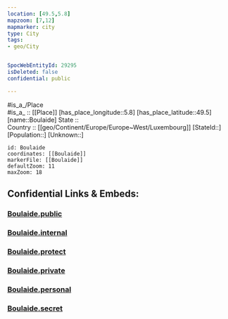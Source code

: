 ```yaml
---
location: [49.5,5.8] 
mapzoom: [7,12] 
mapmarker: city 
type: City
tags:
- geo/City


SpocWebEntityId: 29295
isDeleted: false
confidential: public

---
```

#is_a_/Place  
#is_a_ :: [[Place]] 
[has_place_longitude::5.8] 
[has_place_latitude::49.5] 
[name::Boulaide] 
State ::  
Country :: [[geo/Continent/Europe/Europe~West/Luxembourg]] 
[StateId::] 
[Population::] 
[Unknown::] 


```leaflet
id: Boulaide
coordinates: [[Boulaide]] 
markerFile: [[Boulaide]] 
defaultZoom: 11 
maxZoom: 18
```


## Confidential Links & Embeds: 

### [Boulaide.public](/_public/\Earth\Continent\Europe\Europe~West\France\regions~France\Grand_Est\departments~Grand_Est\Meurthe-et-Moselle\communes~Meurthe-et-Moselle\Briey\cities~BrieyBoulaide.public.md) 

### [Boulaide.internal](/_internal/\Earth\Continent\Europe\Europe~West\France\regions~France\Grand_Est\departments~Grand_Est\Meurthe-et-Moselle\communes~Meurthe-et-Moselle\Briey\cities~BrieyBoulaide.internal.md) 

### [Boulaide.protect](/_protect/\Earth\Continent\Europe\Europe~West\France\regions~France\Grand_Est\departments~Grand_Est\Meurthe-et-Moselle\communes~Meurthe-et-Moselle\Briey\cities~BrieyBoulaide.protect.md) 

### [Boulaide.private](/_private/\Earth\Continent\Europe\Europe~West\France\regions~France\Grand_Est\departments~Grand_Est\Meurthe-et-Moselle\communes~Meurthe-et-Moselle\Briey\cities~BrieyBoulaide.private.md) 

### [Boulaide.personal](/_personal/\Earth\Continent\Europe\Europe~West\France\regions~France\Grand_Est\departments~Grand_Est\Meurthe-et-Moselle\communes~Meurthe-et-Moselle\Briey\cities~BrieyBoulaide.personal.md) 

### [Boulaide.secret](/_secret/\Earth\Continent\Europe\Europe~West\France\regions~France\Grand_Est\departments~Grand_Est\Meurthe-et-Moselle\communes~Meurthe-et-Moselle\Briey\cities~BrieyBoulaide.secret.md)

